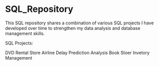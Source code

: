 # SQL_Repository

This SQL repository shares a combination of various SQL projects I have developed over time to strengthen my data analysis and database management skills. 


SQL Projects:

DVD Rental Store
Airline Delay Prediction Analysis
Book Stoer Invetory Management





